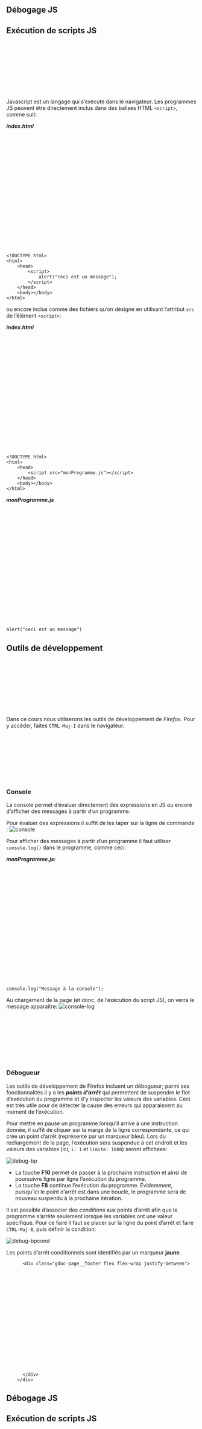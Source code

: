 <div class="gdoc-page">
          
  


  






<div class="gdoc-page__header flex flex-wrap
  
    justify-end
  
  hidden-mobile
  hidden" itemprop="breadcrumb">
  
  
</div>



  <article class="gdoc-markdown gdoc-markdown__align--left">
    <h1>Débogage JS</h1>
    <div class="gdoc-page__anchorwrap">
    <h2 id="exécution-de-scripts-js">
        Exécution de scripts JS
        <a data-clipboard-text="http://otardi.gitlab.io/420-211/R%C3%A9vision/outils/#exécution-de-scripts-js" class="gdoc-page__anchor clip flex align-center" title="Anchor to: Exécution de scripts JS" aria-label="Anchor to: Exécution de scripts JS" href="#ex%c3%a9cution-de-scripts-js">
            <svg class="gdoc-icon gdoc_link"><use xlink:href="#gdoc_link"></use></svg>
        </a>
    </h2>
</div>
<p>Javascript est un langage qui s’exécute dans le navigateur. Les programmes JS peuvent être directement inclus dans des balises HTML <code>&lt;script&gt;</code>, comme suit:</p>
<p><em><strong>index.html</strong></em></p>
<div class="highlight gdoc-post__codecontainer"><span class="flex align-center justify-center clip gdoc-post__codecopy" data-clipboard-text="<!DOCTYPE html>
<html>
    <head>
        <script>
            alert(&quot;ceci est un message&quot;);
        </script>
    </head>
    <body></body>
</html>" data-copy-feedback="Copied!" role="button" aria-label="Copy"><svg class="gdoc-icon copy"><use xlink:href="#gdoc_copy"></use></svg><svg class="gdoc-icon check hidden"><use xlink:href="#gdoc_check"></use></svg></span><pre tabindex="0" class="chroma"><code class="language-html" data-lang="html"><span class="line"><span class="cl"><span class="cp">&lt;!DOCTYPE html&gt;</span>
</span></span><span class="line"><span class="cl"><span class="p">&lt;</span><span class="nt">html</span><span class="p">&gt;</span>
</span></span><span class="line"><span class="cl">    <span class="p">&lt;</span><span class="nt">head</span><span class="p">&gt;</span>
</span></span><span class="line"><span class="cl">        <span class="p">&lt;</span><span class="nt">script</span><span class="p">&gt;</span>
</span></span><span class="line"><span class="cl">            <span class="nx">alert</span><span class="p">(</span><span class="s2">"ceci est un message"</span><span class="p">);</span>
</span></span><span class="line"><span class="cl">        <span class="p">&lt;/</span><span class="nt">script</span><span class="p">&gt;</span>
</span></span><span class="line"><span class="cl">    <span class="p">&lt;/</span><span class="nt">head</span><span class="p">&gt;</span>
</span></span><span class="line"><span class="cl">    <span class="p">&lt;</span><span class="nt">body</span><span class="p">&gt;&lt;/</span><span class="nt">body</span><span class="p">&gt;</span>
</span></span><span class="line"><span class="cl"><span class="p">&lt;/</span><span class="nt">html</span><span class="p">&gt;</span>
</span></span></code></pre></div><p>ou encore inclus comme des fichiers qu’on désigne en utilisant l’attribut <code>src</code> de l’élément <code>&lt;script&gt;</code>:</p>
<p><em><strong>index.html</strong></em></p>
<div class="highlight gdoc-post__codecontainer"><span class="flex align-center justify-center clip gdoc-post__codecopy" data-clipboard-text="<!DOCTYPE html>
<html>
    <head>
        <script src=&quot;monProgramme.js&quot;></script>
    </head>
    <body></body>
</html>" data-copy-feedback="Copied!" role="button" aria-label="Copy"><svg class="gdoc-icon copy"><use xlink:href="#gdoc_copy"></use></svg><svg class="gdoc-icon check hidden"><use xlink:href="#gdoc_check"></use></svg></span><pre tabindex="0" class="chroma"><code class="language-html" data-lang="html"><span class="line"><span class="cl"><span class="cp">&lt;!DOCTYPE html&gt;</span>
</span></span><span class="line"><span class="cl"><span class="p">&lt;</span><span class="nt">html</span><span class="p">&gt;</span>
</span></span><span class="line"><span class="cl">    <span class="p">&lt;</span><span class="nt">head</span><span class="p">&gt;</span>
</span></span><span class="line"><span class="cl">        <span class="p">&lt;</span><span class="nt">script</span> <span class="na">src</span><span class="o">=</span><span class="s">"monProgramme.js"</span><span class="p">&gt;&lt;/</span><span class="nt">script</span><span class="p">&gt;</span>
</span></span><span class="line"><span class="cl">    <span class="p">&lt;/</span><span class="nt">head</span><span class="p">&gt;</span>
</span></span><span class="line"><span class="cl">    <span class="p">&lt;</span><span class="nt">body</span><span class="p">&gt;&lt;/</span><span class="nt">body</span><span class="p">&gt;</span>
</span></span><span class="line"><span class="cl"><span class="p">&lt;/</span><span class="nt">html</span><span class="p">&gt;</span>
</span></span></code></pre></div><p><em><strong>monProgramme.js</strong></em></p>
<div class="highlight gdoc-post__codecontainer"><span class="flex align-center justify-center clip gdoc-post__codecopy" data-clipboard-text="alert(&quot;ceci est un message&quot;)" data-copy-feedback="Copied!" role="button" aria-label="Copy"><svg class="gdoc-icon copy"><use xlink:href="#gdoc_copy"></use></svg><svg class="gdoc-icon check hidden"><use xlink:href="#gdoc_check"></use></svg></span><pre tabindex="0" class="chroma"><code class="language-js" data-lang="js"><span class="line"><span class="cl"><span class="nx">alert</span><span class="p">(</span><span class="s2">"ceci est un message"</span><span class="p">)</span>
</span></span></code></pre></div><div class="gdoc-page__anchorwrap">
    <h2 id="outils-de-développement">
        Outils de développement
        <a data-clipboard-text="http://otardi.gitlab.io/420-211/R%C3%A9vision/outils/#outils-de-développement" class="gdoc-page__anchor clip flex align-center" title="Anchor to: Outils de développement" aria-label="Anchor to: Outils de développement" href="#outils-de-d%c3%a9veloppement">
            <svg class="gdoc-icon gdoc_link"><use xlink:href="#gdoc_link"></use></svg>
        </a>
    </h2>
</div>
<p>Dans ce cours nous utiliserons les outils de développement de <em>Firefox</em>. Pour y accéder, faites <code>CTRL-Maj-I</code> dans le navigateur.</p>
<div class="gdoc-page__anchorwrap">
    <h3 id="console">
        Console
        <a data-clipboard-text="http://otardi.gitlab.io/420-211/R%C3%A9vision/outils/#console" class="gdoc-page__anchor clip flex align-center" title="Anchor to: Console" aria-label="Anchor to: Console" href="#console">
            <svg class="gdoc-icon gdoc_link"><use xlink:href="#gdoc_link"></use></svg>
        </a>
    </h3>
</div>
<p>La console permet d’évaluer directement des expressions en JS ou encore d’afficher des messages à partir d’un programme.</p>
<p>Pour évaluer des expressions il suffit de les taper sur la ligne de commande :
<img src="/420-211/images/console.png" alt="console"></p>
<p>Pour afficher des messages à partir d’un programme il faut utiliser <code>console.log()</code> dans le programme, comme ceci:</p>
<p><em><strong>monProgramme.js:</strong></em></p>
<div class="highlight gdoc-post__codecontainer"><span class="flex align-center justify-center clip gdoc-post__codecopy" data-clipboard-text="console.log(&quot;Message à la console&quot;);" data-copy-feedback="Copied!" role="button" aria-label="Copy"><svg class="gdoc-icon copy"><use xlink:href="#gdoc_copy"></use></svg><svg class="gdoc-icon check hidden"><use xlink:href="#gdoc_check"></use></svg></span><pre tabindex="0" class="chroma"><code class="language-js" data-lang="js"><span class="line"><span class="cl"><span class="nx">console</span><span class="p">.</span><span class="nx">log</span><span class="p">(</span><span class="s2">"Message à la console"</span><span class="p">);</span>
</span></span></code></pre></div><p>Au chargement de la page (et donc, de l’exécution du script JS), on verra le message apparaître:
<img src="/420-211/images/console-log.png" alt="console-log"></p>
<div class="gdoc-page__anchorwrap">
    <h3 id="débogueur">
        Débogueur
        <a data-clipboard-text="http://otardi.gitlab.io/420-211/R%C3%A9vision/outils/#débogueur" class="gdoc-page__anchor clip flex align-center" title="Anchor to: Débogueur" aria-label="Anchor to: Débogueur" href="#d%c3%a9bogueur">
            <svg class="gdoc-icon gdoc_link"><use xlink:href="#gdoc_link"></use></svg>
        </a>
    </h3>
</div>
<p>Les outils de développement de Firefox incluent un débogueur; parmi ses fonctionnalités il y a les <em><strong>points d’arrêt</strong></em> qui permettent de suspendre le flot d’exécution du programme et d’y inspecter les valeurs des variables. Ceci est très utile pour de détecter la cause des erreurs qui apparaissent au moment de l’exécution.</p>
<p>Pour mettre en pause un programme lorsqu’il arrive à une instruction donnée, il suffit de cliquer sur la marge de la ligne correspondante, ce qui crée un point d’arrêt (représenté par un marqueur bleu). Lors du rechargement de la page, l’exécution sera suspendue à cet endroit et les valeurs des variables (ici, <code>i: 1</code> et <code>limite: 1000</code>) seront affichées:</p>
<p><img src="/420-211/images/debug-bp.png" alt="debug-bp"></p>
<ul>
<li>La touche <strong>F10</strong> permet de passer à la prochaine instruction et ainsi de poursuivre ligne par ligne l’exécution du programme.</li>
<li>La touche <strong>F8</strong> continue l’exécution du programme. Évidemment, puisqu’ici le point d’arrêt est dans une boucle, le programme sera de nouveau suspendu à la prochaine itération.</li>
</ul>
<p>Il est possible d’associer des <em>conditions</em> aux points d’arrêt afin que le programme s’arrête seulement lorsque les variables ont une valeur spécifique. Pour ce faire il faut se placer sur la ligne du point d’arrêt et faire <code>CTRL-Maj-B</code>, puis définir la condition:</p>
<p><img src="/420-211/images/debug-bpcond.png" alt="debug-bpcond"></p>
<p>Les points d’arrêt conditionnels sont identifiés par un marqueur <strong>jaune</strong>.</p>

  </article>



          <div class="gdoc-page__footer flex flex-wrap justify-between">
            








  
  

  







          </div>
        </div>
<div class="gdoc-page__header flex flex-wrap
  
    justify-end
  
  hidden-mobile
  hidden" itemprop="breadcrumb">
  
  
</div>
<article class="gdoc-markdown gdoc-markdown__align--left">
    <h1>Débogage JS</h1>
    <div class="gdoc-page__anchorwrap">
    <h2 id="exécution-de-scripts-js">
        Exécution de scripts JS
        <a data-clipboard-text="http://otardi.gitlab.io/420-211/R%C3%A9vision/outils/#exécution-de-scripts-js" class="gdoc-page__anchor clip flex align-center" title="Anchor to: Exécution de scripts JS" aria-label="Anchor to: Exécution de scripts JS" href="#ex%c3%a9cution-de-scripts-js">
            <svg class="gdoc-icon gdoc_link"><use xlink:href="#gdoc_link"></use></svg>
        </a>
    </h2>
</div>
<p>Javascript est un langage qui s’exécute dans le navigateur. Les programmes JS peuvent être directement inclus dans des balises HTML <code>&lt;script&gt;</code>, comme suit:</p>
<p><em><strong>index.html</strong></em></p>
<div class="highlight gdoc-post__codecontainer"><span class="flex align-center justify-center clip gdoc-post__codecopy" data-clipboard-text="<!DOCTYPE html>
<html>
    <head>
        <script>
            alert(&quot;ceci est un message&quot;);
        </script>
    </head>
    <body></body>
</html>" data-copy-feedback="Copied!" role="button" aria-label="Copy"><svg class="gdoc-icon copy"><use xlink:href="#gdoc_copy"></use></svg><svg class="gdoc-icon check hidden"><use xlink:href="#gdoc_check"></use></svg></span><pre tabindex="0" class="chroma"><code class="language-html" data-lang="html"><span class="line"><span class="cl"><span class="cp">&lt;!DOCTYPE html&gt;</span>
</span></span><span class="line"><span class="cl"><span class="p">&lt;</span><span class="nt">html</span><span class="p">&gt;</span>
</span></span><span class="line"><span class="cl">    <span class="p">&lt;</span><span class="nt">head</span><span class="p">&gt;</span>
</span></span><span class="line"><span class="cl">        <span class="p">&lt;</span><span class="nt">script</span><span class="p">&gt;</span>
</span></span><span class="line"><span class="cl">            <span class="nx">alert</span><span class="p">(</span><span class="s2">"ceci est un message"</span><span class="p">);</span>
</span></span><span class="line"><span class="cl">        <span class="p">&lt;/</span><span class="nt">script</span><span class="p">&gt;</span>
</span></span><span class="line"><span class="cl">    <span class="p">&lt;/</span><span class="nt">head</span><span class="p">&gt;</span>
</span></span><span class="line"><span class="cl">    <span class="p">&lt;</span><span class="nt">body</span><span class="p">&gt;&lt;/</span><span class="nt">body</span><span class="p">&gt;</span>
</span></span><span class="line"><span class="cl"><span class="p">&lt;/</span><span class="nt">html</span><span class="p">&gt;</span>
</span></span></code></pre></div><p>ou encore inclus comme des fichiers qu’on désigne en utilisant l’attribut <code>src</code> de l’élément <code>&lt;script&gt;</code>:</p>
<p><em><strong>index.html</strong></em></p>
<div class="highlight gdoc-post__codecontainer"><span class="flex align-center justify-center clip gdoc-post__codecopy" data-clipboard-text="<!DOCTYPE html>
<html>
    <head>
        <script src=&quot;monProgramme.js&quot;></script>
    </head>
    <body></body>
</html>" data-copy-feedback="Copied!" role="button" aria-label="Copy"><svg class="gdoc-icon copy"><use xlink:href="#gdoc_copy"></use></svg><svg class="gdoc-icon check hidden"><use xlink:href="#gdoc_check"></use></svg></span><pre tabindex="0" class="chroma"><code class="language-html" data-lang="html"><span class="line"><span class="cl"><span class="cp">&lt;!DOCTYPE html&gt;</span>
</span></span><span class="line"><span class="cl"><span class="p">&lt;</span><span class="nt">html</span><span class="p">&gt;</span>
</span></span><span class="line"><span class="cl">    <span class="p">&lt;</span><span class="nt">head</span><span class="p">&gt;</span>
</span></span><span class="line"><span class="cl">        <span class="p">&lt;</span><span class="nt">script</span> <span class="na">src</span><span class="o">=</span><span class="s">"monProgramme.js"</span><span class="p">&gt;&lt;/</span><span class="nt">script</span><span class="p">&gt;</span>
</span></span><span class="line"><span class="cl">    <span class="p">&lt;/</span><span class="nt">head</span><span class="p">&gt;</span>
</span></span><span class="line"><span class="cl">    <span class="p">&lt;</span><span class="nt">body</span><span class="p">&gt;&lt;/</span><span class="nt">body</span><span class="p">&gt;</span>
</span></span><span class="line"><span class="cl"><span class="p">&lt;/</span><span class="nt">html</span><span class="p">&gt;</span>
</span></span></code></pre></div><p><em><strong>monProgramme.js</strong></em></p>
<div class="highlight gdoc-post__codecontainer"><span class="flex align-center justify-center clip gdoc-post__codecopy" data-clipboard-text="alert(&quot;ceci est un message&quot;)" data-copy-feedback="Copied!" role="button" aria-label="Copy"><svg class="gdoc-icon copy"><use xlink:href="#gdoc_copy"></use></svg><svg class="gdoc-icon check hidden"><use xlink:href="#gdoc_check"></use></svg></span><pre tabindex="0" class="chroma"><code class="language-js" data-lang="js"><span class="line"><span class="cl"><span class="nx">alert</span><span class="p">(</span><span class="s2">"ceci est un message"</span><span class="p">)</span>
</span></span></code></pre></div><div class="gdoc-page__anchorwrap">
    <h2 id="outils-de-développement">
        Outils de développement
        <a data-clipboard-text="http://otardi.gitlab.io/420-211/R%C3%A9vision/outils/#outils-de-développement" class="gdoc-page__anchor clip flex align-center" title="Anchor to: Outils de développement" aria-label="Anchor to: Outils de développement" href="#outils-de-d%c3%a9veloppement">
            <svg class="gdoc-icon gdoc_link"><use xlink:href="#gdoc_link"></use></svg>
        </a>
    </h2>
</div>
<p>Dans ce cours nous utiliserons les outils de développement de <em>Firefox</em>. Pour y accéder, faites <code>CTRL-Maj-I</code> dans le navigateur.</p>
<div class="gdoc-page__anchorwrap">
    <h3 id="console">
        Console
        <a data-clipboard-text="http://otardi.gitlab.io/420-211/R%C3%A9vision/outils/#console" class="gdoc-page__anchor clip flex align-center" title="Anchor to: Console" aria-label="Anchor to: Console" href="#console">
            <svg class="gdoc-icon gdoc_link"><use xlink:href="#gdoc_link"></use></svg>
        </a>
    </h3>
</div>
<p>La console permet d’évaluer directement des expressions en JS ou encore d’afficher des messages à partir d’un programme.</p>
<p>Pour évaluer des expressions il suffit de les taper sur la ligne de commande :
<img src="/420-211/images/console.png" alt="console"></p>
<p>Pour afficher des messages à partir d’un programme il faut utiliser <code>console.log()</code> dans le programme, comme ceci:</p>
<p><em><strong>monProgramme.js:</strong></em></p>
<div class="highlight gdoc-post__codecontainer"><span class="flex align-center justify-center clip gdoc-post__codecopy" data-clipboard-text="console.log(&quot;Message à la console&quot;);" data-copy-feedback="Copied!" role="button" aria-label="Copy"><svg class="gdoc-icon copy"><use xlink:href="#gdoc_copy"></use></svg><svg class="gdoc-icon check hidden"><use xlink:href="#gdoc_check"></use></svg></span><pre tabindex="0" class="chroma"><code class="language-js" data-lang="js"><span class="line"><span class="cl"><span class="nx">console</span><span class="p">.</span><span class="nx">log</span><span class="p">(</span><span class="s2">"Message à la console"</span><span class="p">);</span>
</span></span></code></pre></div><p>Au chargement de la page (et donc, de l’exécution du script JS), on verra le message apparaître:
<img src="/420-211/images/console-log.png" alt="console-log"></p>
<div class="gdoc-page__anchorwrap">
    <h3 id="débogueur">
        Débogueur
        <a data-clipboard-text="http://otardi.gitlab.io/420-211/R%C3%A9vision/outils/#débogueur" class="gdoc-page__anchor clip flex align-center" title="Anchor to: Débogueur" aria-label="Anchor to: Débogueur" href="#d%c3%a9bogueur">
            <svg class="gdoc-icon gdoc_link"><use xlink:href="#gdoc_link"></use></svg>
        </a>
    </h3>
</div>
<p>Les outils de développement de Firefox incluent un débogueur; parmi ses fonctionnalités il y a les <em><strong>points d’arrêt</strong></em> qui permettent de suspendre le flot d’exécution du programme et d’y inspecter les valeurs des variables. Ceci est très utile pour de détecter la cause des erreurs qui apparaissent au moment de l’exécution.</p>
<p>Pour mettre en pause un programme lorsqu’il arrive à une instruction donnée, il suffit de cliquer sur la marge de la ligne correspondante, ce qui crée un point d’arrêt (représenté par un marqueur bleu). Lors du rechargement de la page, l’exécution sera suspendue à cet endroit et les valeurs des variables (ici, <code>i: 1</code> et <code>limite: 1000</code>) seront affichées:</p>
<p><img src="/420-211/images/debug-bp.png" alt="debug-bp"></p>
<ul>
<li>La touche <strong>F10</strong> permet de passer à la prochaine instruction et ainsi de poursuivre ligne par ligne l’exécution du programme.</li>
<li>La touche <strong>F8</strong> continue l’exécution du programme. Évidemment, puisqu’ici le point d’arrêt est dans une boucle, le programme sera de nouveau suspendu à la prochaine itération.</li>
</ul>
<p>Il est possible d’associer des <em>conditions</em> aux points d’arrêt afin que le programme s’arrête seulement lorsque les variables ont une valeur spécifique. Pour ce faire il faut se placer sur la ligne du point d’arrêt et faire <code>CTRL-Maj-B</code>, puis définir la condition:</p>
<p><img src="/420-211/images/debug-bpcond.png" alt="debug-bpcond"></p>
<p>Les points d’arrêt conditionnels sont identifiés par un marqueur <strong>jaune</strong>.</p>

  </article>
<h1>Débogage JS</h1>
<div class="gdoc-page__anchorwrap">
    <h2 id="exécution-de-scripts-js">
        Exécution de scripts JS
        <a data-clipboard-text="http://otardi.gitlab.io/420-211/R%C3%A9vision/outils/#exécution-de-scripts-js" class="gdoc-page__anchor clip flex align-center" title="Anchor to: Exécution de scripts JS" aria-label="Anchor to: Exécution de scripts JS" href="#ex%c3%a9cution-de-scripts-js">
            <svg class="gdoc-icon gdoc_link"><use xlink:href="#gdoc_link"></use></svg>
        </a>
    </h2>
</div>
<h2 id="exécution-de-scripts-js">
        Exécution de scripts JS
        <a data-clipboard-text="http://otardi.gitlab.io/420-211/R%C3%A9vision/outils/#exécution-de-scripts-js" class="gdoc-page__anchor clip flex align-center" title="Anchor to: Exécution de scripts JS" aria-label="Anchor to: Exécution de scripts JS" href="#ex%c3%a9cution-de-scripts-js">
            <svg class="gdoc-icon gdoc_link"><use xlink:href="#gdoc_link"></use></svg>
        </a>
    </h2>
<div class="gdoc-page__anchorwrap">
    <h2 id="exécution-de-scripts-js">
        Exécution de scripts JS
        <a data-clipboard-text="http://otardi.gitlab.io/420-211/R%C3%A9vision/outils/#exécution-de-scripts-js" class="gdoc-page__anchor clip flex align-center" title="Anchor to: Exécution de scripts JS" aria-label="Anchor to: Exécution de scripts JS" href="#ex%c3%a9cution-de-scripts-js">
            <svg class="gdoc-icon gdoc_link"><use xlink:href="#gdoc_link"></use></svg>
        </a>
    </h2>
</div>
<p>Javascript est un langage qui s’exécute dans le navigateur. Les programmes JS peuvent être directement inclus dans des balises HTML <code>&lt;script&gt;</code>, comme suit:</p>
<p><em><strong>index.html</strong></em></p>
<div class="highlight gdoc-post__codecontainer"><span class="flex align-center justify-center clip gdoc-post__codecopy" data-clipboard-text="<!DOCTYPE html>
<html>
    <head>
        <script>
            alert(&quot;ceci est un message&quot;);
        </script>
    </head>
    <body></body>
</html>" data-copy-feedback="Copied!" role="button" aria-label="Copy"><svg class="gdoc-icon copy"><use xlink:href="#gdoc_copy"></use></svg><svg class="gdoc-icon check hidden"><use xlink:href="#gdoc_check"></use></svg></span><pre tabindex="0" class="chroma"><code class="language-html" data-lang="html"><span class="line"><span class="cl"><span class="cp">&lt;!DOCTYPE html&gt;</span>
</span></span><span class="line"><span class="cl"><span class="p">&lt;</span><span class="nt">html</span><span class="p">&gt;</span>
</span></span><span class="line"><span class="cl">    <span class="p">&lt;</span><span class="nt">head</span><span class="p">&gt;</span>
</span></span><span class="line"><span class="cl">        <span class="p">&lt;</span><span class="nt">script</span><span class="p">&gt;</span>
</span></span><span class="line"><span class="cl">            <span class="nx">alert</span><span class="p">(</span><span class="s2">"ceci est un message"</span><span class="p">);</span>
</span></span><span class="line"><span class="cl">        <span class="p">&lt;/</span><span class="nt">script</span><span class="p">&gt;</span>
</span></span><span class="line"><span class="cl">    <span class="p">&lt;/</span><span class="nt">head</span><span class="p">&gt;</span>
</span></span><span class="line"><span class="cl">    <span class="p">&lt;</span><span class="nt">body</span><span class="p">&gt;&lt;/</span><span class="nt">body</span><span class="p">&gt;</span>
</span></span><span class="line"><span class="cl"><span class="p">&lt;/</span><span class="nt">html</span><span class="p">&gt;</span>
</span></span></code></pre></div>
<p>ou encore inclus comme des fichiers qu’on désigne en utilisant l’attribut <code>src</code> de l’élément <code>&lt;script&gt;</code>:</p>
<p><em><strong>index.html</strong></em></p>
<div class="highlight gdoc-post__codecontainer"><span class="flex align-center justify-center clip gdoc-post__codecopy" data-clipboard-text="<!DOCTYPE html>
<html>
    <head>
        <script src=&quot;monProgramme.js&quot;></script>
    </head>
    <body></body>
</html>" data-copy-feedback="Copied!" role="button" aria-label="Copy"><svg class="gdoc-icon copy"><use xlink:href="#gdoc_copy"></use></svg><svg class="gdoc-icon check hidden"><use xlink:href="#gdoc_check"></use></svg></span><pre tabindex="0" class="chroma"><code class="language-html" data-lang="html"><span class="line"><span class="cl"><span class="cp">&lt;!DOCTYPE html&gt;</span>
</span></span><span class="line"><span class="cl"><span class="p">&lt;</span><span class="nt">html</span><span class="p">&gt;</span>
</span></span><span class="line"><span class="cl">    <span class="p">&lt;</span><span class="nt">head</span><span class="p">&gt;</span>
</span></span><span class="line"><span class="cl">        <span class="p">&lt;</span><span class="nt">script</span> <span class="na">src</span><span class="o">=</span><span class="s">"monProgramme.js"</span><span class="p">&gt;&lt;/</span><span class="nt">script</span><span class="p">&gt;</span>
</span></span><span class="line"><span class="cl">    <span class="p">&lt;/</span><span class="nt">head</span><span class="p">&gt;</span>
</span></span><span class="line"><span class="cl">    <span class="p">&lt;</span><span class="nt">body</span><span class="p">&gt;&lt;/</span><span class="nt">body</span><span class="p">&gt;</span>
</span></span><span class="line"><span class="cl"><span class="p">&lt;/</span><span class="nt">html</span><span class="p">&gt;</span>
</span></span></code></pre></div>
<p><em><strong>monProgramme.js</strong></em></p>
<div class="highlight gdoc-post__codecontainer"><span class="flex align-center justify-center clip gdoc-post__codecopy" data-clipboard-text="alert(&quot;ceci est un message&quot;)" data-copy-feedback="Copied!" role="button" aria-label="Copy"><svg class="gdoc-icon copy"><use xlink:href="#gdoc_copy"></use></svg><svg class="gdoc-icon check hidden"><use xlink:href="#gdoc_check"></use></svg></span><pre tabindex="0" class="chroma"><code class="language-js" data-lang="js"><span class="line"><span class="cl"><span class="nx">alert</span><span class="p">(</span><span class="s2">"ceci est un message"</span><span class="p">)</span>
</span></span></code></pre></div>
<div class="gdoc-page__anchorwrap">
    <h2 id="outils-de-développement">
        Outils de développement
        <a data-clipboard-text="http://otardi.gitlab.io/420-211/R%C3%A9vision/outils/#outils-de-développement" class="gdoc-page__anchor clip flex align-center" title="Anchor to: Outils de développement" aria-label="Anchor to: Outils de développement" href="#outils-de-d%c3%a9veloppement">
            <svg class="gdoc-icon gdoc_link"><use xlink:href="#gdoc_link"></use></svg>
        </a>
    </h2>
</div>
<p>Dans ce cours nous utiliserons les outils de développement de <em>Firefox</em>. Pour y accéder, faites <code>CTRL-Maj-I</code> dans le navigateur.</p>
<div class="gdoc-page__anchorwrap">
    <h3 id="console">
        Console
        <a data-clipboard-text="http://otardi.gitlab.io/420-211/R%C3%A9vision/outils/#console" class="gdoc-page__anchor clip flex align-center" title="Anchor to: Console" aria-label="Anchor to: Console" href="#console">
            <svg class="gdoc-icon gdoc_link"><use xlink:href="#gdoc_link"></use></svg>
        </a>
    </h3>
</div>
<p>La console permet d’évaluer directement des expressions en JS ou encore d’afficher des messages à partir d’un programme.</p>
<p>Pour évaluer des expressions il suffit de les taper sur la ligne de commande :
<img src="/420-211/images/console.png" alt="console"></p>
<p>Pour afficher des messages à partir d’un programme il faut utiliser <code>console.log()</code> dans le programme, comme ceci:</p>
<p><em><strong>monProgramme.js:</strong></em></p>
<div class="highlight gdoc-post__codecontainer"><span class="flex align-center justify-center clip gdoc-post__codecopy" data-clipboard-text="console.log(&quot;Message à la console&quot;);" data-copy-feedback="Copied!" role="button" aria-label="Copy"><svg class="gdoc-icon copy"><use xlink:href="#gdoc_copy"></use></svg><svg class="gdoc-icon check hidden"><use xlink:href="#gdoc_check"></use></svg></span><pre tabindex="0" class="chroma"><code class="language-js" data-lang="js"><span class="line"><span class="cl"><span class="nx">console</span><span class="p">.</span><span class="nx">log</span><span class="p">(</span><span class="s2">"Message à la console"</span><span class="p">);</span>
</span></span></code></pre></div>
<p>Au chargement de la page (et donc, de l’exécution du script JS), on verra le message apparaître:
<img src="/420-211/images/console-log.png" alt="console-log"></p>
<div class="gdoc-page__anchorwrap">
    <h3 id="débogueur">
        Débogueur
        <a data-clipboard-text="http://otardi.gitlab.io/420-211/R%C3%A9vision/outils/#débogueur" class="gdoc-page__anchor clip flex align-center" title="Anchor to: Débogueur" aria-label="Anchor to: Débogueur" href="#d%c3%a9bogueur">
            <svg class="gdoc-icon gdoc_link"><use xlink:href="#gdoc_link"></use></svg>
        </a>
    </h3>
</div>
<p>Les outils de développement de Firefox incluent un débogueur; parmi ses fonctionnalités il y a les <em><strong>points d’arrêt</strong></em> qui permettent de suspendre le flot d’exécution du programme et d’y inspecter les valeurs des variables. Ceci est très utile pour de détecter la cause des erreurs qui apparaissent au moment de l’exécution.</p>
<p>Pour mettre en pause un programme lorsqu’il arrive à une instruction donnée, il suffit de cliquer sur la marge de la ligne correspondante, ce qui crée un point d’arrêt (représenté par un marqueur bleu). Lors du rechargement de la page, l’exécution sera suspendue à cet endroit et les valeurs des variables (ici, <code>i: 1</code> et <code>limite: 1000</code>) seront affichées:</p>
<p><img src="/420-211/images/debug-bp.png" alt="debug-bp"></p>
<ul>
<li>La touche <strong>F10</strong> permet de passer à la prochaine instruction et ainsi de poursuivre ligne par ligne l’exécution du programme.</li>
<li>La touche <strong>F8</strong> continue l’exécution du programme. Évidemment, puisqu’ici le point d’arrêt est dans une boucle, le programme sera de nouveau suspendu à la prochaine itération.</li>
</ul>
<p>Il est possible d’associer des <em>conditions</em> aux points d’arrêt afin que le programme s’arrête seulement lorsque les variables ont une valeur spécifique. Pour ce faire il faut se placer sur la ligne du point d’arrêt et faire <code>CTRL-Maj-B</code>, puis définir la condition:</p>
<p><img src="/420-211/images/debug-bpcond.png" alt="debug-bpcond"></p>
<p>Les points d’arrêt conditionnels sont identifiés par un marqueur <strong>jaune</strong>.</p>
<article class="gdoc-markdown gdoc-markdown__align--left">
    <h1>Débogage JS</h1>
    <div class="gdoc-page__anchorwrap">
    <h2 id="exécution-de-scripts-js">
        Exécution de scripts JS
        <a data-clipboard-text="http://otardi.gitlab.io/420-211/R%C3%A9vision/outils/#exécution-de-scripts-js" class="gdoc-page__anchor clip flex align-center" title="Anchor to: Exécution de scripts JS" aria-label="Anchor to: Exécution de scripts JS" href="#ex%c3%a9cution-de-scripts-js">
            <svg class="gdoc-icon gdoc_link"><use xlink:href="#gdoc_link"></use></svg>
        </a>
    </h2>
</div>
<p>Javascript est un langage qui s’exécute dans le navigateur. Les programmes JS peuvent être directement inclus dans des balises HTML <code>&lt;script&gt;</code>, comme suit:</p>
<p><em><strong>index.html</strong></em></p>
<div class="highlight gdoc-post__codecontainer"><span class="flex align-center justify-center clip gdoc-post__codecopy" data-clipboard-text="<!DOCTYPE html>
<html>
    <head>
        <script>
            alert(&quot;ceci est un message&quot;);
        </script>
    </head>
    <body></body>
</html>" data-copy-feedback="Copied!" role="button" aria-label="Copy"><svg class="gdoc-icon copy"><use xlink:href="#gdoc_copy"></use></svg><svg class="gdoc-icon check hidden"><use xlink:href="#gdoc_check"></use></svg></span><pre tabindex="0" class="chroma"><code class="language-html" data-lang="html"><span class="line"><span class="cl"><span class="cp">&lt;!DOCTYPE html&gt;</span>
</span></span><span class="line"><span class="cl"><span class="p">&lt;</span><span class="nt">html</span><span class="p">&gt;</span>
</span></span><span class="line"><span class="cl">    <span class="p">&lt;</span><span class="nt">head</span><span class="p">&gt;</span>
</span></span><span class="line"><span class="cl">        <span class="p">&lt;</span><span class="nt">script</span><span class="p">&gt;</span>
</span></span><span class="line"><span class="cl">            <span class="nx">alert</span><span class="p">(</span><span class="s2">"ceci est un message"</span><span class="p">);</span>
</span></span><span class="line"><span class="cl">        <span class="p">&lt;/</span><span class="nt">script</span><span class="p">&gt;</span>
</span></span><span class="line"><span class="cl">    <span class="p">&lt;/</span><span class="nt">head</span><span class="p">&gt;</span>
</span></span><span class="line"><span class="cl">    <span class="p">&lt;</span><span class="nt">body</span><span class="p">&gt;&lt;/</span><span class="nt">body</span><span class="p">&gt;</span>
</span></span><span class="line"><span class="cl"><span class="p">&lt;/</span><span class="nt">html</span><span class="p">&gt;</span>
</span></span></code></pre></div><p>ou encore inclus comme des fichiers qu’on désigne en utilisant l’attribut <code>src</code> de l’élément <code>&lt;script&gt;</code>:</p>
<p><em><strong>index.html</strong></em></p>
<div class="highlight gdoc-post__codecontainer"><span class="flex align-center justify-center clip gdoc-post__codecopy" data-clipboard-text="<!DOCTYPE html>
<html>
    <head>
        <script src=&quot;monProgramme.js&quot;></script>
    </head>
    <body></body>
</html>" data-copy-feedback="Copied!" role="button" aria-label="Copy"><svg class="gdoc-icon copy"><use xlink:href="#gdoc_copy"></use></svg><svg class="gdoc-icon check hidden"><use xlink:href="#gdoc_check"></use></svg></span><pre tabindex="0" class="chroma"><code class="language-html" data-lang="html"><span class="line"><span class="cl"><span class="cp">&lt;!DOCTYPE html&gt;</span>
</span></span><span class="line"><span class="cl"><span class="p">&lt;</span><span class="nt">html</span><span class="p">&gt;</span>
</span></span><span class="line"><span class="cl">    <span class="p">&lt;</span><span class="nt">head</span><span class="p">&gt;</span>
</span></span><span class="line"><span class="cl">        <span class="p">&lt;</span><span class="nt">script</span> <span class="na">src</span><span class="o">=</span><span class="s">"monProgramme.js"</span><span class="p">&gt;&lt;/</span><span class="nt">script</span><span class="p">&gt;</span>
</span></span><span class="line"><span class="cl">    <span class="p">&lt;/</span><span class="nt">head</span><span class="p">&gt;</span>
</span></span><span class="line"><span class="cl">    <span class="p">&lt;</span><span class="nt">body</span><span class="p">&gt;&lt;/</span><span class="nt">body</span><span class="p">&gt;</span>
</span></span><span class="line"><span class="cl"><span class="p">&lt;/</span><span class="nt">html</span><span class="p">&gt;</span>
</span></span></code></pre></div><p><em><strong>monProgramme.js</strong></em></p>
<div class="highlight gdoc-post__codecontainer"><span class="flex align-center justify-center clip gdoc-post__codecopy" data-clipboard-text="alert(&quot;ceci est un message&quot;)" data-copy-feedback="Copied!" role="button" aria-label="Copy"><svg class="gdoc-icon copy"><use xlink:href="#gdoc_copy"></use></svg><svg class="gdoc-icon check hidden"><use xlink:href="#gdoc_check"></use></svg></span><pre tabindex="0" class="chroma"><code class="language-js" data-lang="js"><span class="line"><span class="cl"><span class="nx">alert</span><span class="p">(</span><span class="s2">"ceci est un message"</span><span class="p">)</span>
</span></span></code></pre></div><div class="gdoc-page__anchorwrap">
    <h2 id="outils-de-développement">
        Outils de développement
        <a data-clipboard-text="http://otardi.gitlab.io/420-211/R%C3%A9vision/outils/#outils-de-développement" class="gdoc-page__anchor clip flex align-center" title="Anchor to: Outils de développement" aria-label="Anchor to: Outils de développement" href="#outils-de-d%c3%a9veloppement">
            <svg class="gdoc-icon gdoc_link"><use xlink:href="#gdoc_link"></use></svg>
        </a>
    </h2>
</div>
<p>Dans ce cours nous utiliserons les outils de développement de <em>Firefox</em>. Pour y accéder, faites <code>CTRL-Maj-I</code> dans le navigateur.</p>
<div class="gdoc-page__anchorwrap">
    <h3 id="console">
        Console
        <a data-clipboard-text="http://otardi.gitlab.io/420-211/R%C3%A9vision/outils/#console" class="gdoc-page__anchor clip flex align-center" title="Anchor to: Console" aria-label="Anchor to: Console" href="#console">
            <svg class="gdoc-icon gdoc_link"><use xlink:href="#gdoc_link"></use></svg>
        </a>
    </h3>
</div>
<p>La console permet d’évaluer directement des expressions en JS ou encore d’afficher des messages à partir d’un programme.</p>
<p>Pour évaluer des expressions il suffit de les taper sur la ligne de commande :
<img src="/420-211/images/console.png" alt="console"></p>
<p>Pour afficher des messages à partir d’un programme il faut utiliser <code>console.log()</code> dans le programme, comme ceci:</p>
<p><em><strong>monProgramme.js:</strong></em></p>
<div class="highlight gdoc-post__codecontainer"><span class="flex align-center justify-center clip gdoc-post__codecopy" data-clipboard-text="console.log(&quot;Message à la console&quot;);" data-copy-feedback="Copied!" role="button" aria-label="Copy"><svg class="gdoc-icon copy"><use xlink:href="#gdoc_copy"></use></svg><svg class="gdoc-icon check hidden"><use xlink:href="#gdoc_check"></use></svg></span><pre tabindex="0" class="chroma"><code class="language-js" data-lang="js"><span class="line"><span class="cl"><span class="nx">console</span><span class="p">.</span><span class="nx">log</span><span class="p">(</span><span class="s2">"Message à la console"</span><span class="p">);</span>
</span></span></code></pre></div><p>Au chargement de la page (et donc, de l’exécution du script JS), on verra le message apparaître:
<img src="/420-211/images/console-log.png" alt="console-log"></p>
<div class="gdoc-page__anchorwrap">
    <h3 id="débogueur">
        Débogueur
        <a data-clipboard-text="http://otardi.gitlab.io/420-211/R%C3%A9vision/outils/#débogueur" class="gdoc-page__anchor clip flex align-center" title="Anchor to: Débogueur" aria-label="Anchor to: Débogueur" href="#d%c3%a9bogueur">
            <svg class="gdoc-icon gdoc_link"><use xlink:href="#gdoc_link"></use></svg>
        </a>
    </h3>
</div>
<p>Les outils de développement de Firefox incluent un débogueur; parmi ses fonctionnalités il y a les <em><strong>points d’arrêt</strong></em> qui permettent de suspendre le flot d’exécution du programme et d’y inspecter les valeurs des variables. Ceci est très utile pour de détecter la cause des erreurs qui apparaissent au moment de l’exécution.</p>
<p>Pour mettre en pause un programme lorsqu’il arrive à une instruction donnée, il suffit de cliquer sur la marge de la ligne correspondante, ce qui crée un point d’arrêt (représenté par un marqueur bleu). Lors du rechargement de la page, l’exécution sera suspendue à cet endroit et les valeurs des variables (ici, <code>i: 1</code> et <code>limite: 1000</code>) seront affichées:</p>
<p><img src="/420-211/images/debug-bp.png" alt="debug-bp"></p>
<ul>
<li>La touche <strong>F10</strong> permet de passer à la prochaine instruction et ainsi de poursuivre ligne par ligne l’exécution du programme.</li>
<li>La touche <strong>F8</strong> continue l’exécution du programme. Évidemment, puisqu’ici le point d’arrêt est dans une boucle, le programme sera de nouveau suspendu à la prochaine itération.</li>
</ul>
<p>Il est possible d’associer des <em>conditions</em> aux points d’arrêt afin que le programme s’arrête seulement lorsque les variables ont une valeur spécifique. Pour ce faire il faut se placer sur la ligne du point d’arrêt et faire <code>CTRL-Maj-B</code>, puis définir la condition:</p>
<p><img src="/420-211/images/debug-bpcond.png" alt="debug-bpcond"></p>
<p>Les points d’arrêt conditionnels sont identifiés par un marqueur <strong>jaune</strong>.</p>

  </article>
<div class="gdoc-page__footer flex flex-wrap justify-between">
            








  
  

  







          </div>
<div class="gdoc-page">
          
  


  






<div class="gdoc-page__header flex flex-wrap
  
    justify-end
  
  hidden-mobile
  hidden" itemprop="breadcrumb">
  
  
</div>



  <article class="gdoc-markdown gdoc-markdown__align--left">
    <h1>Débogage JS</h1>
    <div class="gdoc-page__anchorwrap">
    <h2 id="exécution-de-scripts-js">
        Exécution de scripts JS
        <a data-clipboard-text="http://otardi.gitlab.io/420-211/R%C3%A9vision/outils/#exécution-de-scripts-js" class="gdoc-page__anchor clip flex align-center" title="Anchor to: Exécution de scripts JS" aria-label="Anchor to: Exécution de scripts JS" href="#ex%c3%a9cution-de-scripts-js">
            <svg class="gdoc-icon gdoc_link"><use xlink:href="#gdoc_link"></use></svg>
        </a>
    </h2>
</div>
<p>Javascript est un langage qui s’exécute dans le navigateur. Les programmes JS peuvent être directement inclus dans des balises HTML <code>&lt;script&gt;</code>, comme suit:</p>
<p><em><strong>index.html</strong></em></p>
<div class="highlight gdoc-post__codecontainer"><span class="flex align-center justify-center clip gdoc-post__codecopy" data-clipboard-text="<!DOCTYPE html>
<html>
    <head>
        <script>
            alert(&quot;ceci est un message&quot;);
        </script>
    </head>
    <body></body>
</html>" data-copy-feedback="Copied!" role="button" aria-label="Copy"><svg class="gdoc-icon copy"><use xlink:href="#gdoc_copy"></use></svg><svg class="gdoc-icon check hidden"><use xlink:href="#gdoc_check"></use></svg></span><pre tabindex="0" class="chroma"><code class="language-html" data-lang="html"><span class="line"><span class="cl"><span class="cp">&lt;!DOCTYPE html&gt;</span>
</span></span><span class="line"><span class="cl"><span class="p">&lt;</span><span class="nt">html</span><span class="p">&gt;</span>
</span></span><span class="line"><span class="cl">    <span class="p">&lt;</span><span class="nt">head</span><span class="p">&gt;</span>
</span></span><span class="line"><span class="cl">        <span class="p">&lt;</span><span class="nt">script</span><span class="p">&gt;</span>
</span></span><span class="line"><span class="cl">            <span class="nx">alert</span><span class="p">(</span><span class="s2">"ceci est un message"</span><span class="p">);</span>
</span></span><span class="line"><span class="cl">        <span class="p">&lt;/</span><span class="nt">script</span><span class="p">&gt;</span>
</span></span><span class="line"><span class="cl">    <span class="p">&lt;/</span><span class="nt">head</span><span class="p">&gt;</span>
</span></span><span class="line"><span class="cl">    <span class="p">&lt;</span><span class="nt">body</span><span class="p">&gt;&lt;/</span><span class="nt">body</span><span class="p">&gt;</span>
</span></span><span class="line"><span class="cl"><span class="p">&lt;/</span><span class="nt">html</span><span class="p">&gt;</span>
</span></span></code></pre></div><p>ou encore inclus comme des fichiers qu’on désigne en utilisant l’attribut <code>src</code> de l’élément <code>&lt;script&gt;</code>:</p>
<p><em><strong>index.html</strong></em></p>
<div class="highlight gdoc-post__codecontainer"><span class="flex align-center justify-center clip gdoc-post__codecopy" data-clipboard-text="<!DOCTYPE html>
<html>
    <head>
        <script src=&quot;monProgramme.js&quot;></script>
    </head>
    <body></body>
</html>" data-copy-feedback="Copied!" role="button" aria-label="Copy"><svg class="gdoc-icon copy"><use xlink:href="#gdoc_copy"></use></svg><svg class="gdoc-icon check hidden"><use xlink:href="#gdoc_check"></use></svg></span><pre tabindex="0" class="chroma"><code class="language-html" data-lang="html"><span class="line"><span class="cl"><span class="cp">&lt;!DOCTYPE html&gt;</span>
</span></span><span class="line"><span class="cl"><span class="p">&lt;</span><span class="nt">html</span><span class="p">&gt;</span>
</span></span><span class="line"><span class="cl">    <span class="p">&lt;</span><span class="nt">head</span><span class="p">&gt;</span>
</span></span><span class="line"><span class="cl">        <span class="p">&lt;</span><span class="nt">script</span> <span class="na">src</span><span class="o">=</span><span class="s">"monProgramme.js"</span><span class="p">&gt;&lt;/</span><span class="nt">script</span><span class="p">&gt;</span>
</span></span><span class="line"><span class="cl">    <span class="p">&lt;/</span><span class="nt">head</span><span class="p">&gt;</span>
</span></span><span class="line"><span class="cl">    <span class="p">&lt;</span><span class="nt">body</span><span class="p">&gt;&lt;/</span><span class="nt">body</span><span class="p">&gt;</span>
</span></span><span class="line"><span class="cl"><span class="p">&lt;/</span><span class="nt">html</span><span class="p">&gt;</span>
</span></span></code></pre></div><p><em><strong>monProgramme.js</strong></em></p>
<div class="highlight gdoc-post__codecontainer"><span class="flex align-center justify-center clip gdoc-post__codecopy" data-clipboard-text="alert(&quot;ceci est un message&quot;)" data-copy-feedback="Copied!" role="button" aria-label="Copy"><svg class="gdoc-icon copy"><use xlink:href="#gdoc_copy"></use></svg><svg class="gdoc-icon check hidden"><use xlink:href="#gdoc_check"></use></svg></span><pre tabindex="0" class="chroma"><code class="language-js" data-lang="js"><span class="line"><span class="cl"><span class="nx">alert</span><span class="p">(</span><span class="s2">"ceci est un message"</span><span class="p">)</span>
</span></span></code></pre></div><div class="gdoc-page__anchorwrap">
    <h2 id="outils-de-développement">
        Outils de développement
        <a data-clipboard-text="http://otardi.gitlab.io/420-211/R%C3%A9vision/outils/#outils-de-développement" class="gdoc-page__anchor clip flex align-center" title="Anchor to: Outils de développement" aria-label="Anchor to: Outils de développement" href="#outils-de-d%c3%a9veloppement">
            <svg class="gdoc-icon gdoc_link"><use xlink:href="#gdoc_link"></use></svg>
        </a>
    </h2>
</div>
<p>Dans ce cours nous utiliserons les outils de développement de <em>Firefox</em>. Pour y accéder, faites <code>CTRL-Maj-I</code> dans le navigateur.</p>
<div class="gdoc-page__anchorwrap">
    <h3 id="console">
        Console
        <a data-clipboard-text="http://otardi.gitlab.io/420-211/R%C3%A9vision/outils/#console" class="gdoc-page__anchor clip flex align-center" title="Anchor to: Console" aria-label="Anchor to: Console" href="#console">
            <svg class="gdoc-icon gdoc_link"><use xlink:href="#gdoc_link"></use></svg>
        </a>
    </h3>
</div>
<p>La console permet d’évaluer directement des expressions en JS ou encore d’afficher des messages à partir d’un programme.</p>
<p>Pour évaluer des expressions il suffit de les taper sur la ligne de commande :
<img src="/420-211/images/console.png" alt="console"></p>
<p>Pour afficher des messages à partir d’un programme il faut utiliser <code>console.log()</code> dans le programme, comme ceci:</p>
<p><em><strong>monProgramme.js:</strong></em></p>
<div class="highlight gdoc-post__codecontainer"><span class="flex align-center justify-center clip gdoc-post__codecopy" data-clipboard-text="console.log(&quot;Message à la console&quot;);" data-copy-feedback="Copied!" role="button" aria-label="Copy"><svg class="gdoc-icon copy"><use xlink:href="#gdoc_copy"></use></svg><svg class="gdoc-icon check hidden"><use xlink:href="#gdoc_check"></use></svg></span><pre tabindex="0" class="chroma"><code class="language-js" data-lang="js"><span class="line"><span class="cl"><span class="nx">console</span><span class="p">.</span><span class="nx">log</span><span class="p">(</span><span class="s2">"Message à la console"</span><span class="p">);</span>
</span></span></code></pre></div><p>Au chargement de la page (et donc, de l’exécution du script JS), on verra le message apparaître:
<img src="/420-211/images/console-log.png" alt="console-log"></p>
<div class="gdoc-page__anchorwrap">
    <h3 id="débogueur">
        Débogueur
        <a data-clipboard-text="http://otardi.gitlab.io/420-211/R%C3%A9vision/outils/#débogueur" class="gdoc-page__anchor clip flex align-center" title="Anchor to: Débogueur" aria-label="Anchor to: Débogueur" href="#d%c3%a9bogueur">
            <svg class="gdoc-icon gdoc_link"><use xlink:href="#gdoc_link"></use></svg>
        </a>
    </h3>
</div>
<p>Les outils de développement de Firefox incluent un débogueur; parmi ses fonctionnalités il y a les <em><strong>points d’arrêt</strong></em> qui permettent de suspendre le flot d’exécution du programme et d’y inspecter les valeurs des variables. Ceci est très utile pour de détecter la cause des erreurs qui apparaissent au moment de l’exécution.</p>
<p>Pour mettre en pause un programme lorsqu’il arrive à une instruction donnée, il suffit de cliquer sur la marge de la ligne correspondante, ce qui crée un point d’arrêt (représenté par un marqueur bleu). Lors du rechargement de la page, l’exécution sera suspendue à cet endroit et les valeurs des variables (ici, <code>i: 1</code> et <code>limite: 1000</code>) seront affichées:</p>
<p><img src="/420-211/images/debug-bp.png" alt="debug-bp"></p>
<ul>
<li>La touche <strong>F10</strong> permet de passer à la prochaine instruction et ainsi de poursuivre ligne par ligne l’exécution du programme.</li>
<li>La touche <strong>F8</strong> continue l’exécution du programme. Évidemment, puisqu’ici le point d’arrêt est dans une boucle, le programme sera de nouveau suspendu à la prochaine itération.</li>
</ul>
<p>Il est possible d’associer des <em>conditions</em> aux points d’arrêt afin que le programme s’arrête seulement lorsque les variables ont une valeur spécifique. Pour ce faire il faut se placer sur la ligne du point d’arrêt et faire <code>CTRL-Maj-B</code>, puis définir la condition:</p>
<p><img src="/420-211/images/debug-bpcond.png" alt="debug-bpcond"></p>
<p>Les points d’arrêt conditionnels sont identifiés par un marqueur <strong>jaune</strong>.</p>

  </article>



          <div class="gdoc-page__footer flex flex-wrap justify-between">
            








  
  

  







          </div>
        </div>
